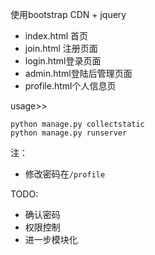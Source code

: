 使用bootstrap CDN + jquery

 - index.html 首页
 - join.html 注册页面
 - login.html登录页面
 - admin.html登陆后管理页面
 - profile.html个人信息页

usage>>  
```
python manage.py collectstatic
python manage.py runserver
```

注：  
 - 修改密码在`/profile`

TODO:
 - 确认密码
 - 权限控制
 - 进一步模块化